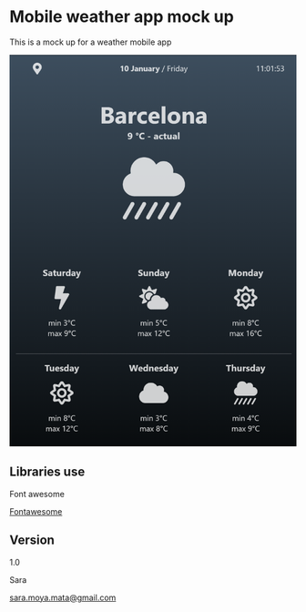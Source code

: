 # Mobile weather app mock up
This is a mock up for a weather mobile app

![mobile weather app](./img/screenshot.png)

## Libraries use
Font awesome 

[Fontawesome](https://fontawesome.com/)
## Version
1.0

Sara

sara.moya.mata@gmail.com

